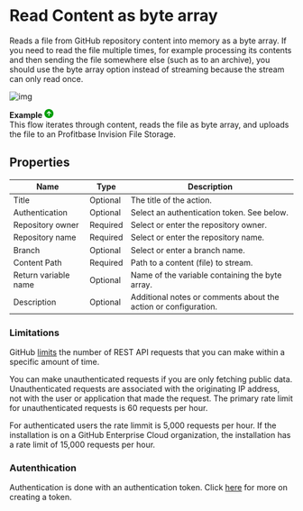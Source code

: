# Read Content as byte array

Reads a file from GitHub repository content into memory as a byte array. 
If you need to read the file multiple times, for example processing its contents and then sending the file somewhere else (such as to an archive), you should use the byte array option instead of streaming because the stream can only read once.


![img](https://profitbasedocs.blob.core.windows.net/flowimages/github-read-as-byte-array.png)


**Example** ![img](../../../../images/strz.jpg)  
This flow iterates through content, reads the file as byte array, and uploads the file to an Profitbase Invision File Storage.


## Properties

| Name             | Type      |Description                                             |
|------------------|-----------|--------------------------------------------------------|
| Title  | Optional | The title of the action.   |
| Authentication |  Optional | Select an authentication token. See below. |
| Repository owner | Required | Select or enter the repository owner. |
| Repository name | Required | Select or enter the repository name. |
| Branch | Optional | Select or enter a branch name. |
| Content Path | Required | Path to a content (file) to stream. |
| Return variable name | Optional | Name of the variable containing the byte array. |
| Description | Optional | Additional notes or comments about the action or configuration. |


### Limitations

GitHub [limits](https://docs.github.com/en/rest/using-the-rest-api/rate-limits-for-the-rest-api?apiVersion=2022-11-28) the number of REST API requests that you can make within a specific amount of time.

You can make unauthenticated requests if you are only fetching public data. Unauthenticated requests are associated with the originating IP address, not with the user or application that made the request.
The primary rate limit for unauthenticated requests is 60 requests per hour.

For authenticated users the rate limmit is 5,000 requests per hour. If the installation is on a GitHub Enterprise Cloud organization, the installation has a rate limit of 15,000 requests per hour.


### Autenthication

Authentication is done with an authentication token. Click [here](https://docs.catalyst.zoho.com/en/tutorials/githubbot/java/generate-personal-access-token/) for more on creating a token.
